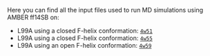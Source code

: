 Here you can find all the input files used to run MD simulations using AMBER ff14SB on:

- L99A using a closed F-helix conformation: [`4w51`](4w51)
- L99A using a closed F-helix conformation: [`4w55`](4w55)
- L99A using an open F-helix conformation:  [`4w59`](4w59)
